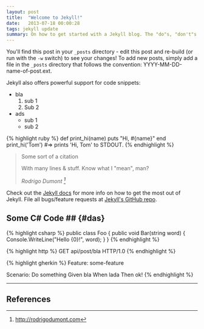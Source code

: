 ```yaml
---
layout: post
title:  "Welcome to Jekyll!"
date:   2013-07-18 00:00:28
tags: jekyll update
summary: On how to get started with a Jekyll blog. The "do"s, "don't"s and everything else.
---
```


You'll find this post in your `_posts` directory - edit this post and re-build (or run with the `-w` switch) to see your changes!
To add new posts, simply add a file in the `_posts` directory that follows the convention: YYYY-MM-DD-name-of-post.ext.

<!--more-->

Jekyll also offers powerful support for code snippets:

 * bla
    1. sub 1
    2. Sub 2
 * ads
    * sub 1
    * sub 2

{% highlight ruby %}
def print_hi(name)
  puts "Hi, #{name}"
end
print_hi('Tom')
#=> prints 'Hi, Tom' to STDOUT.
{% endhighlight %}

> Some sort of a citation
>
> With many lines & stuff. Know what I "mean", man?
> 
> <cite> Rodrigo Dumont [^1]</cite>


Check out the [Jekyll docs][jekyll] for more info on how to get the most out of Jekyll. File all bugs/feature requests at [Jekyll's GitHub repo][jekyll-gh].

[jekyll-gh]: https://github.com/mojombo/jekyll
[jekyll]:    http://jekyllrb.com


## Some C# Code ## {#das}

{% highlight csharp %}
public class Foo
{
    public void Bar(string word)
    {
        Console.WriteLine("Hello {0}!", word);
    }
}
{% endhighlight %}

{% highlight http %}
GET api/post/bla HTTP/1.0
{% endhighlight %}

{% highlight gherkin %}
Feature: some-feature

Scenario: Do something
    Given bla
    When lada
    Then ok!
{% endhighlight %}

---

## References

[^1]: http://rodrigodumont.com
